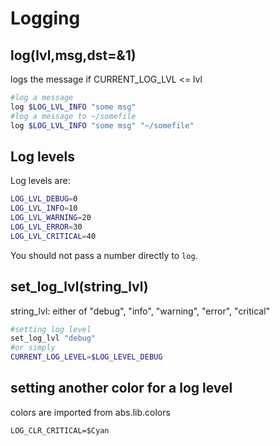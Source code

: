 # Logging
## log(lvl,msg,dst=&1)
logs the message if CURRENT_LOG_LVL <= lvl

```bash
#log a message
log $LOG_LVL_INFO "some msg"
#log a message to ~/somefile
log $LOG_LVL_INFO "some msg" "~/somefile"
```

## Log levels
Log levels are:
```bash
LOG_LVL_DEBUG=0
LOG_LVL_INFO=10
LOG_LVL_WARNING=20
LOG_LVL_ERROR=30
LOG_LVL_CRITICAL=40
```
You should not pass a number directly to `log`.



## set_log_lvl(string_lvl)
string_lvl: either of "debug", "info", "warning", "error", "critical"
```bash
#setting log level
set_log_lvl "debug"
#or simply
CURRENT_LOG_LEVEL=$LOG_LEVEL_DEBUG
```

## setting another color for a log level
colors are imported from abs.lib.colors
```
LOG_CLR_CRITICAL=$Cyan
```
